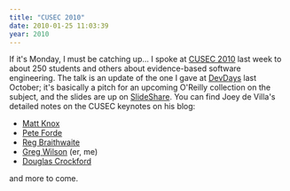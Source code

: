 ```yaml
---
title: "CUSEC 2010"
date: 2010-01-25 11:03:39
year: 2010
---
```

If it's Monday, I must be catching up... I spoke at <a href="http://2010.cusec.net/">CUSEC 2010</a> last week to about 250 students and others about evidence-based software engineering. The talk is an update of the one I gave at <a href="http://www.amiando.com/stackoverflowdevdays-toronto-can.html">DevDays</a> last October; it's basically a pitch for an upcoming O'Reilly collection on the subject, and the slides are up on <a href="http://www.slideshare.net/gvwilson/bits-of-evidence-2338367">SlideShare</a>. You can find Joey de Villa's detailed notes on the CUSEC keynotes on his blog:
<ul>
  <li><a href="http://www.globalnerdy.com/2010/01/24/cusec-2010-keynote-matt-knox-on-weakness/">Matt Knox</a></li>
  <li><a href="http://www.globalnerdy.com/2010/01/25/cusec-2010-keynote-pete-forde-nsfw/">Pete Forde</a></li>
  <li><a href="http://www.globalnerdy.com/2010/01/25/cusec-2010-keynote-reg-braithwaite-beautiful-failure/">Reg Braithwaite</a></li>
  <li><a href="http://blogs.msdn.com/cdndevs/archive/2010/01/26/cusec-2010-keynote-greg-wilson-bits-of-evidence.aspx">Greg Wilson</a> (er, me)</li>
  <li><a href="http://www.globalnerdy.com/2010/02/06/cusec-2010-keynote-douglas-crockford-the-software-crisis-2/">Douglas Crockford</a></li>
</ul>
and more to come.
